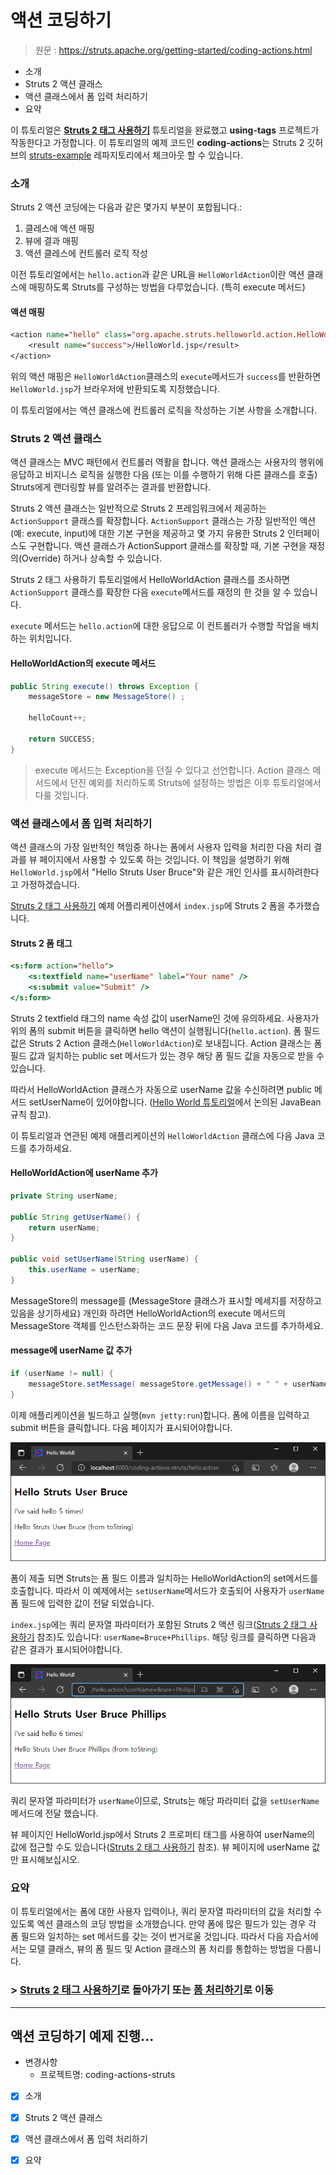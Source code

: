 # 액션 코딩하기

> 원문 : https://struts.apache.org/getting-started/coding-actions.html

* 소개
* Struts 2 액션 클래스
* 액션 클래스에서 폼 입력 처리하기
* 요약

이 튜토리얼은 **[Struts 2 태그 사용하기](../using-tags)** 튜토리얼을 완료했고 **using-tags** 프로젝트가 작동한다고 가정합니다. 이 튜토리얼의 예제 코드인 **coding-actions**는 Struts 2 깃허브의 [struts-example](https://github.com/apache/struts-examples) 레파지토리에서 체크아웃 할 수 있습니다.



### 소개

Struts 2 액션 코딩에는 다음과 같은 몇가지 부분이 포합됩니다.:

1. 클레스에 액션 매핑
2. 뷰에 결과 매핑
3. 액션 클레스에 컨트롤러 로직 작성

이전 튜토리얼에서는 `hello.action`과 같은 URL을 `HelloWorldAction`이란 액션 클래스에 매핑하도록 Struts를 구성하는 방법을 다루었습니다. (특히 execute 메서드)

#### 액션 매핑

```jsp
<action name="hello" class="org.apache.struts.helloworld.action.HelloWorldAction" method="execute">
    <result name="success">/HelloWorld.jsp</result>
</action>
```

위의 액션 매핑은 `HelloWorldAction`클래스의 `execute`메서드가 `success`를 반환하면 `HelloWorld.jsp`가 브라우저에 반환되도록 지정했습니다.

이 튜토리얼에서는 액션 클래스에 컨트롤러 로직을 작성하는 기본 사항을 소개합니다.



### Struts 2  액션 클래스

액션 클래스는 MVC 패턴에서 컨트롤러 역활을 합니다. 액션 클래스는 사용자의 행위에 응답하고 비지니스 로직을 실행한 다음 (또는 이를 수행하기 위해 다른 클래스를 호출) Struts에게 랜더링할 뷰를 알려주는 결과를 반환합니다. 

Struts 2 액션 클래스는 일반적으로 Struts 2 프레임워크에서 제공하는 `ActionSupport` 클래스를 확장합니다. `ActionSupport` 클래스는 가장 일반적인 액션(예: execute, input)에 대한 기본 구현을 제공하고 몇 가지 유용한 Struts 2 인터페이스도 구현합니다. 액션 클래스가 ActionSupport 클래스를 확장할 때, 기본 구현을 재정의(Override) 하거나 상속할 수 있습니다.

Struts 2 태그 사용하기 튜토리얼에서 HelloWorldAction 클래스를 조사하면 `ActionSupport` 클래스를 확장한 다음 `execute`메서드를 재정의 한 것을 알 수 있습니다.

`execute` 메서드는 `hello.action`에 대한 응답으로 이 컨트롤러가 수행할 작업을 배치하는 위치입니다.

#### HelloWorldAction의 execute 메서드

```java
public String execute() throws Exception {
    messageStore = new MessageStore() ;

    helloCount++;

    return SUCCESS;
}
```

>execute 메서드는 Exception을 던질 수 있다고 선언합니다.  Action 클래스 메서드에서 던진 예외를 처리하도록 Struts에 설정하는 방법은 이후 튜토리얼에서 다룰 것입니다. 

 

### 액션 클래스에서 폼 입력 처리하기

액션 클래스의 가장 일반적인 책임중 하나는 폼에서 사용자 입력을 처리한 다음 처리 결과를 뷰 페이지에서 사용할 수 있도록 하는 것입니다. 이 책임을 설명하기 위해 `HelloWorld.jsp`에서 "Hello Struts User Bruce"와 같은 개인 인사를 표시하려한다고 가정하겠습니다.

[Struts 2 태그 사용하기](../using-tags) 예제 어플리케이션에서 `index.jsp`에 Struts 2 폼을 추가했습니다.

#### Struts 2 폼 태그

```jsp
<s:form action="hello">
    <s:textfield name="userName" label="Your name" />
    <s:submit value="Submit" />
</s:form>
```

Struts 2 textfield 태그의 name 속성 값이 userName인 것에 유의하세요. 사용자가 위의 폼의 submit 버튼을 클릭하면 hello 액션이 실행됩니다(`hello.action`). 폼 필드 값은 Struts 2 Action 클래스(`HelloWorldAction`)로 보내집니다. Action 클래스는 폼 필드 값과 일치하는 public set 메서드가 있는 경우 해당 폼 필드 값을 자동으로 받을 수 있습니다.

따라서 HelloWorldAction 클래스가 자동으로 userName 값을 수신하려면 public 메서드 setUserName이 있어야합니다. ([Hello World 튜토리얼](hello-world-using-struts-2)에서 논의된 JavaBean 규칙 참고).

이 튜토리얼과 연관된 예제 애플리케이션의 `HelloWorldAction` 클래스에 다음 Java 코드를 추가하세요.

#### HelloWorldAction에 userName 추가

```java
private String userName;

public String getUserName() {
    return userName;
}

public void setUserName(String userName) {
    this.userName = userName;
}
```

MessageStore의 message를 (MessageStore 클래스가 표시할 메세지를 저장하고 있음을 상기하세요) 개인화 하려면 HelloWorldAction의 execute 메서드의 MessageStore 객체를 인스턴스화하는 코드 문장 뒤에 다음 Java 코드를 추가하세요. 

#### message에 userName 값 추가

```java
if (userName != null) {
    messageStore.setMessage( messageStore.getMessage() + " " + userName);
}
```

이제 애플리케이션을 빌드하고 실행(`mvn jetty:run`)합니다.  폼에 이름을 입력하고 submit 버튼을 클릭합니다. 다음 페이지가 표시되어야합니다.  

![form-submit-message](doc-resources/form-submit-message.png)

폼이 제출 되면 Struts는 폼 필드 이름과 일치하는 HelloWorldAction의 set메서드를 호출합니다. 따라서 이 예제에서는 `setUserName`메서드가 호출되어 사용자가 `userName`폼 필드에 입력한 값이 전달 되었습니다.

`index.jsp`에는 쿼리 문자열 파라미터가 포함된 Struts 2 액션 링크([Struts 2 태그 사용하기](../using-tags) 참조)도 있습니다: `userName=Bruce+Phillips`. 해당 링크를 클릭하면 다음과 같은 결과가 표시되어야합니다.

![query-parameter-message](doc-resources/query-parameter-message.png)

쿼리 문자열 파라미터가 `userName`이므로, Struts는  해당 파라미터 값을 `setUserName`메서드에 전달 했습니다.

뷰 페이지인 HelloWorld.jsp에서 Struts 2 프로퍼티 태그를 사용하여 userName의 값에 접근할 수도 있습니다([Struts 2 태그 사용하기](../using-tags) 참조). 뷰 페이지에 userName 값만 표시해보십시오.



### 요약

이 튜토리얼에서는 폼에 대한 사용자 입력이나, 쿼리 문자열 파라미터의 값을 처리할 수 있도록 엑션 클래스의 코딩 방법을 소개했습니다. 만약 폼에 많은 필드가 있는 경우 각 폼 필드와 일치하는 set 메서드를 갖는 것이 번거로울 것입니다. 따라서 다음 자습서에서는 모델 클래스, 뷰의 폼 필드 및 Action 클래스의 폼 처리를 통합하는 방법을 다룹니다. 



### >  [Struts 2 태그 사용하기](../using-tags)로 돌아가기 또는 [폼 처리하기](https://struts.apache.org/getting-started/processing-forms.html)로 이동



---

## 액션 코딩하기 예제 진행...

* 변경사항
  * 프로젝트명: coding-actions-struts
* [x] 소개
* [x] Struts 2 액션 클래스
* [x] 액션 클래스에서 폼 입력 처리하기
* [x] 요약

